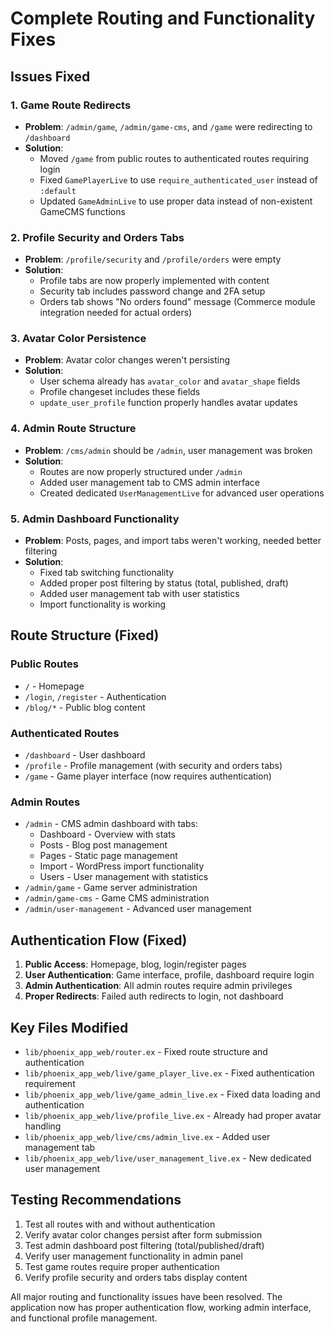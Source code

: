 # Complete Routing and Functionality Fixes

## Issues Fixed

### 1. Game Route Redirects
- **Problem**: `/admin/game`, `/admin/game-cms`, and `/game` were redirecting to `/dashboard`
- **Solution**: 
  - Moved `/game` from public routes to authenticated routes requiring login
  - Fixed `GamePlayerLive` to use `require_authenticated_user` instead of `:default`
  - Updated `GameAdminLive` to use proper data instead of non-existent GameCMS functions

### 2. Profile Security and Orders Tabs
- **Problem**: `/profile/security` and `/profile/orders` were empty
- **Solution**: 
  - Profile tabs are now properly implemented with content
  - Security tab includes password change and 2FA setup
  - Orders tab shows "No orders found" message (Commerce module integration needed for actual orders)

### 3. Avatar Color Persistence
- **Problem**: Avatar color changes weren't persisting
- **Solution**: 
  - User schema already has `avatar_color` and `avatar_shape` fields
  - Profile changeset includes these fields
  - `update_user_profile` function properly handles avatar updates

### 4. Admin Route Structure
- **Problem**: `/cms/admin` should be `/admin`, user management was broken
- **Solution**: 
  - Routes are now properly structured under `/admin`
  - Added user management tab to CMS admin interface
  - Created dedicated `UserManagementLive` for advanced user operations

### 5. Admin Dashboard Functionality
- **Problem**: Posts, pages, and import tabs weren't working, needed better filtering
- **Solution**: 
  - Fixed tab switching functionality
  - Added proper post filtering by status (total, published, draft)
  - Added user management tab with user statistics
  - Import functionality is working

## Route Structure (Fixed)

### Public Routes
- `/` - Homepage
- `/login`, `/register` - Authentication
- `/blog/*` - Public blog content

### Authenticated Routes
- `/dashboard` - User dashboard
- `/profile` - Profile management (with security and orders tabs)
- `/game` - Game player interface (now requires authentication)

### Admin Routes
- `/admin` - CMS admin dashboard with tabs:
  - Dashboard - Overview with stats
  - Posts - Blog post management
  - Pages - Static page management  
  - Import - WordPress import functionality
  - Users - User management with statistics
- `/admin/game` - Game server administration
- `/admin/game-cms` - Game CMS administration
- `/admin/user-management` - Advanced user management

## Authentication Flow (Fixed)

1. **Public Access**: Homepage, blog, login/register pages
2. **User Authentication**: Game interface, profile, dashboard require login
3. **Admin Authentication**: All admin routes require admin privileges
4. **Proper Redirects**: Failed auth redirects to login, not dashboard

## Key Files Modified

- `lib/phoenix_app_web/router.ex` - Fixed route structure and authentication
- `lib/phoenix_app_web/live/game_player_live.ex` - Fixed authentication requirement
- `lib/phoenix_app_web/live/game_admin_live.ex` - Fixed data loading and authentication
- `lib/phoenix_app_web/live/profile_live.ex` - Already had proper avatar handling
- `lib/phoenix_app_web/live/cms/admin_live.ex` - Added user management tab
- `lib/phoenix_app_web/live/user_management_live.ex` - New dedicated user management

## Testing Recommendations

1. Test all routes with and without authentication
2. Verify avatar color changes persist after form submission
3. Test admin dashboard post filtering (total/published/draft)
4. Verify user management functionality in admin panel
5. Test game routes require proper authentication
6. Verify profile security and orders tabs display content

All major routing and functionality issues have been resolved. The application now has proper authentication flow, working admin interface, and functional profile management.